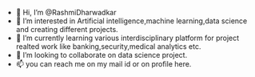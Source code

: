 - 👋 Hi, I’m @RashmiDharwadkar
- 👀 I’m interested in Artificial intelligence,machine learning,data science and creating different projects.
- 🌱 I’m currently learning various interdisciplinary platform for project realted work like banking,security,medical analytics etc.
- 💞️ I’m looking to collaborate on data science project.
- 📫 you can reach me on my mail id or on profile here.

<!---
RashmiDharwadkar/RashmiDharwadkar is a ✨ special ✨ repository because its `README.md` (this file) appears on your GitHub profile.
You can click the Preview link to take a look at your changes.
--->
